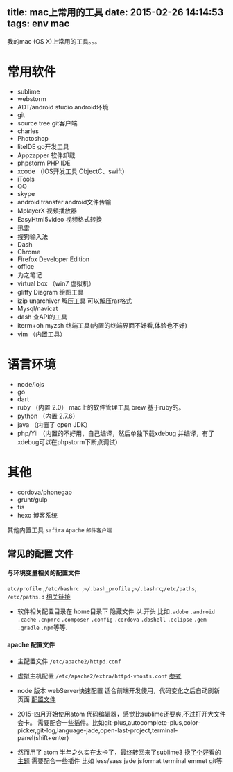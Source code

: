 title: mac上常用的工具
date: 2015-02-26 14:14:53
tags: env mac
---

我的mac (OS X)上常用的工具。。。

# 常用软件

- sublime
- webstorm
- ADT/android studio android环境
- git
- source tree git客户端
- charles
- Photoshop
- liteIDE go开发工具
- Appzapper 软件卸载
- phpstorm PHP IDE
- xcode （IOS开发工具 ObjectC、swift）
- iTools
- QQ
- skype
- android transfer android文件传输
- MplayerX 视频播放器
- EasyHtml5video 视频格式转换
- 迅雷
- 搜狗输入法
- Dash
- Chrome
- Firefox Developer Edition
- office
- 为之笔记
- virtual box （win7 虚拟机）
- gliffy Diagram 绘图工具
- izip unarchiver 解压工具 可以解压rar格式
- Mysql/navicat
- dash 查API的工具
- iterm+oh myzsh  终端工具(内置的终端界面不好看,体验也不好)
- vim （内置工具）

# 语言环境

- node/iojs
- go
- dart
- ruby （内置 2.0） mac上的软件管理工具 brew 基于ruby的。
- python （内置 2.7.6）
- java （内置了 open JDK）
- php/Yii （内置的不好用，自己编译，然后单独下载xdebug 并编译，有了xdebug可以在phpstorm下断点调试）

# 其他  

- cordova/phonegap
- grunt/gulp
- fis
- hexo 博客系统

其他内置工具  `safira` `Apache` `邮件客户端`


## 常见的配置 文件

#### 与环境变量相关的配置文件

`etc/profile` ,`/etc/bashrc `;`~/.bash_profile` ;`~/.bashrc`;`/etc/paths`; `/etc/paths.d` [相关链接](http://apple.stackexchange.com/questions/140507/what-is-the-complete-authoritative-way-in-which-mac-osx-10-9-and-later-builds-i)

- 软件相关配置目录在 home目录下 隐藏文件 以.开头 比如`.adobe` `.android` `.cache` `.cnpmrc` `.composer` `.config` `.cordova` `.dbshell` `.eclipse` `.gem` `.gradle` `.npm`等等.

#### apache 配置文件

- 主配置文件 `/etc/apache2/httpd.conf`
- 虚拟主机配置 `/etc/apache2/extra/httpd-vhosts.conf`  [参考](https://gist.github.com/kunkun12/1d1787d8c8f758cea4af)

- node 版本 webServer快速配置 适合前端开发使用，代码变化之后自动刷新页面  [配置文件](https://gist.github.com/kunkun12/31fb79a11e4cfd521b8e)



- 2015-四月开始使用atom 代码编辑器，感觉比sublime还要爽,不过打开大文件会卡。
需要配合一些插件。比如git-plus,autocomplete-plus,color-picker,git-log,language-jade,open-last-project,terminal-panel(shift+enter)
- 然而用了 atom 半年之久实在太卡了，最终转回来了sublime3 [换了个好看的主题](https://packagecontrol.io/packages/Theme%20-%20Afterglow)  需要配合一些插件 比如 less/sass jade jsformat terminal emmet git等
